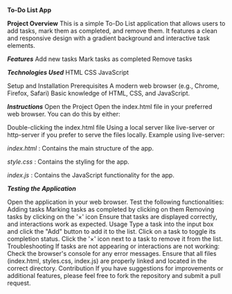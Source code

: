 **To-Do List App**



**Project Overview**
This is a simple To-Do List application that allows users to add tasks, mark them as completed, and remove them. It features a clean and responsive design with a gradient background and interactive task elements.

***Features*** 
Add new tasks
Mark tasks as completed
Remove tasks

***Technologies Used***
HTML
CSS
JavaScript


Setup and Installation
Prerequisites
A modern web browser (e.g., Chrome, Firefox, Safari)
Basic knowledge of HTML, CSS, and JavaScript.


***Instructions***
Open the Project Open the index.html file in your preferred web browser. You can do this by either:

Double-clicking the index.html file
Using a local server like live-server or http-server if you prefer to serve the files locally.
Example using live-server:


*index.html* : Contains the main structure of the app.

*style.css* : Contains the styling for the app.

*index.js* : Contains the JavaScript functionality for the app.

***Testing the Application***

Open the application in your web browser.
Test the following functionalities:
Adding tasks
Marking tasks as completed by clicking on them
Removing tasks by clicking on the '×' icon
Ensure that tasks are displayed correctly, and interactions work as expected.
Usage
Type a task into the input box and click the "Add" button to add it to the list.
Click on a task to toggle its completion status.
Click the '×' icon next to a task to remove it from the list.
Troubleshooting
If tasks are not appearing or interactions are not working:
Check the browser's console for any error messages.
Ensure that all files (index.html, styles.css, index.js) are properly linked and located in the correct directory.
Contribution
If you have suggestions for improvements or additional features, please feel free to fork the repository and submit a pull request.
